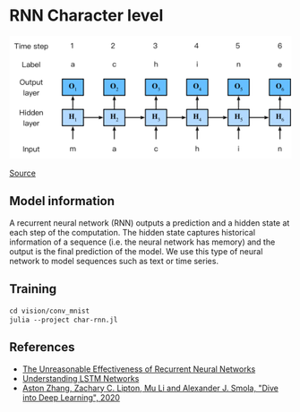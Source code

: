 # RNN Character level

![char-rnn](../char-rnn/docs/rnn-train.png)

[Source](https://d2l.ai/chapter_recurrent-neural-networks/rnn.html#rnn-based-character-level-language-models)

## Model information

 A recurrent neural network (RNN) outputs a prediction and a hidden state at each step of the computation. The hidden state captures historical information of a sequence (i.e. the neural network has memory) and the output is the final prediction of the model. We use this type of neural network to model sequences such as text or time series. 


## Training

```shell
cd vision/conv_mnist
julia --project char-rnn.jl
```

## References

* [The Unreasonable Effectiveness of Recurrent Neural Networks](http://karpathy.github.io/2015/05/21/rnn-effectiveness/)
* [Understanding LSTM Networks](https://colah.github.io/posts/2015-08-Understanding-LSTMs/)
* [Aston Zhang, Zachary C. Lipton, Mu Li and Alexander J. Smola, "Dive into Deep Learning", 2020](https://d2l.ai/chapter_recurrent-neural-networks/rnn.html#rnn-based-character-level-language-models)

